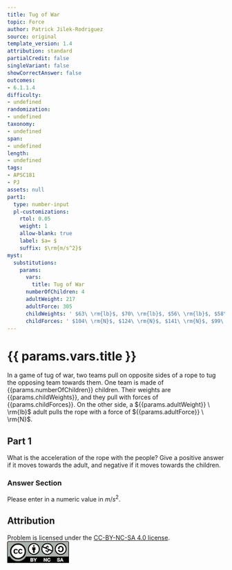 ```yaml
---
title: Tug of War
topic: Force
author: Patrick Jilek-Rodriguez
source: original
template_version: 1.4
attribution: standard
partialCredit: false
singleVariant: false
showCorrectAnswer: false
outcomes:
- 6.1.1.4
difficulty:
- undefined
randomization:
- undefined
taxonomy:
- undefined
span:
- undefined
length:
- undefined
tags:
- APSC181
- PJ
assets: null
part1:
  type: number-input
  pl-customizations:
    rtol: 0.05
    weight: 1
    allow-blank: true
    label: $a= $
    suffix: $\rm{m/s^2}$
myst:
  substitutions:
    params:
      vars:
        title: Tug of War
      numberOfChildren: 4
      adultWeight: 217
      adultForce: 305
      childWeights: ' $63\ \rm{lb}$, $70\ \rm{lb}$, $56\ \rm{lb}$, $58\ \rm{lb}$'
      childForces: ' $104\ \rm{N}$, $124\ \rm{N}$, $141\ \rm{N}$, $99\ \rm{N}$'
---
```

# {{ params.vars.title }}
In a game of tug of war, two teams pull on opposite sides of a rope to tug the opposing team towards them.
One team is made of {{params.numberOfChildren}} children.
Their weights are {{params.childWeights}}, and they pull with forces of {{params.childForces}}.
On the other side, a ${{params.adultWeight}} \ \rm{lb}$ adult pulls the rope with a force of ${{params.adultForce}} \ \rm{N}$.

## Part 1

What is the acceleration of the rope with the people?
Give a positive answer if it moves towards the adult, and negative if it moves towards the children.

### Answer Section

Please enter in a numeric value in $m/s^2$.

## Attribution

Problem is licensed under the [CC-BY-NC-SA 4.0 license](https://creativecommons.org/licenses/by-nc-sa/4.0/).<br> ![The Creative Commons 4.0 license requiring attribution-BY, non-commercial-NC, and share-alike-SA license.](https://raw.githubusercontent.com/firasm/bits/master/by-nc-sa.png)